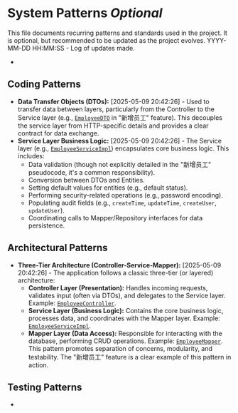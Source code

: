 # System Patterns *Optional*

This file documents recurring patterns and standards used in the project.
It is optional, but recommended to be updated as the project evolves.
YYYY-MM-DD HH:MM:SS - Log of updates made.

*

## Coding Patterns

*   **Data Transfer Objects (DTOs):** [2025-05-09 20:42:26] - Used to transfer data between layers, particularly from the Controller to the Service layer (e.g., [`EmployeeDTO`](sky-pojo/src/main/java/com/sky/dto/EmployeeDTO.java) in "新增员工" feature). This decouples the service layer from HTTP-specific details and provides a clear contract for data exchange.
*   **Service Layer Business Logic:** [2025-05-09 20:42:26] - The Service layer (e.g., [`EmployeeServiceImpl`](sky-server/src/main/java/com/sky/service/impl/EmployeeServiceImpl.java)) encapsulates core business logic. This includes:
    *   Data validation (though not explicitly detailed in the "新增员工" pseudocode, it's a common responsibility).
    *   Conversion between DTOs and Entities.
    *   Setting default values for entities (e.g., default status).
    *   Performing security-related operations (e.g., password encoding).
    *   Populating audit fields (e.g., `createTime`, `updateTime`, `createUser`, `updateUser`).
    *   Coordinating calls to Mapper/Repository interfaces for data persistence.

## Architectural Patterns

*   **Three-Tier Architecture (Controller-Service-Mapper):** [2025-05-09 20:42:26] - The application follows a classic three-tier (or layered) architecture:
    *   **Controller Layer (Presentation):** Handles incoming requests, validates input (often via DTOs), and delegates to the Service layer. Example: [`EmployeeController`](sky-server/src/main/java/com/sky/controller/admin/EmployeeController.java).
    *   **Service Layer (Business Logic):** Contains the core business logic, processes data, and coordinates with the Mapper layer. Example: [`EmployeeServiceImpl`](sky-server/src/main/java/com/sky/service/impl/EmployeeServiceImpl.java).
    *   **Mapper Layer (Data Access):** Responsible for interacting with the database, performing CRUD operations. Example: [`EmployeeMapper`](sky-server/src/main/java/com/sky/mapper/EmployeeMapper.java).
    This pattern promotes separation of concerns, modularity, and testability. The "新增员工" feature is a clear example of this pattern in action.

## Testing Patterns

*